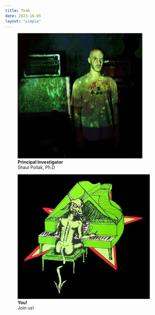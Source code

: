 ```yaml
---
title: Team
date: 2023-16-05
layout: "simple"
---
```


<div class="flex">
  <figure class="mr-3">
    <img src="shaul.jpg" alt="Shaul Pollak" class="rounded-lg h-72">
    <figcaption>
      <b>Principal Investigator</b><br>
      Shaul Pollak, Ph.D
    </figcaption>
  </figure>
  <figure class="ml-3 h-8">
    <img src="devil.png" alt="You" class="rounded-lg h-72">
    <figcaption class="text-left">
      <b>You!</b><br>
      Join us!
    </figcaption>
  </figure>
</div>
